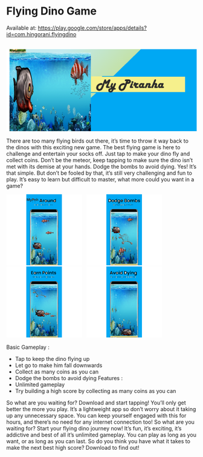 # Flying Dino Game

Available at: https://play.google.com/store/apps/details?id=com.hingorani.flyingdino

&nbsp;&nbsp;&nbsp; &nbsp;&nbsp; &nbsp;&nbsp;&nbsp; &nbsp;&nbsp;&nbsp;  &nbsp;&nbsp;&nbsp;&nbsp;&nbsp;&nbsp; &nbsp;&nbsp; &nbsp;&nbsp;&nbsp; &nbsp;&nbsp;&nbsp; &nbsp;&nbsp;&nbsp; &nbsp;&nbsp;&nbsp; &nbsp;&nbsp;&nbsp;<img src="Images/Feature_Graphic.png" width="700">

There are too many flying birds out there, it’s time to throw it way back to the dinos with this exciting new game. The best flying game is here to challenge and entertain your socks off.
Just tap to make your dino fly and collect coins. Don’t be the meteor, keep tapping to make sure the dino isn’t met with its demise at your hands. Dodge the bombs to avoid dying. Yes! It’s that simple. But don’t be fooled by that, it’s still very challenging and fun to play. It’s easy to learn but difficult to master, what more could you want in a game?

<img src="Images/image1.png" width="200">&nbsp;&nbsp;&nbsp;<img src="Images/image2.png" width="200">&nbsp;&nbsp;&nbsp;<img src="Images/image3.png" width="200">&nbsp;&nbsp;&nbsp;<img src="Images/image4.png" width="200">

Basic Gameplay :
- Tap to keep the dino flying up
- Let go to make him fall downwards
- Collect as many coins as you can
- Dodge the bombs to avoid dying
Features :
- Unlimited gameplay
- Try building a high score by collecting as many coins as you can

So what are you waiting for? Download and start tapping! You’ll only get better the more you play. It’s a lightweight app so don’t worry about it taking up any unnecessary space. You can keep yourself engaged with this for hours, and there’s no need for any internet connection too! So what are you waiting for? Start your flying dino journey now!
It’s fun, it’s exciting, it’s addictive and best of all it’s unlimited gameplay. You can play as long as you want, or as long as you can last. So do you think you have what it takes to make the next best high score? Download to find out!


